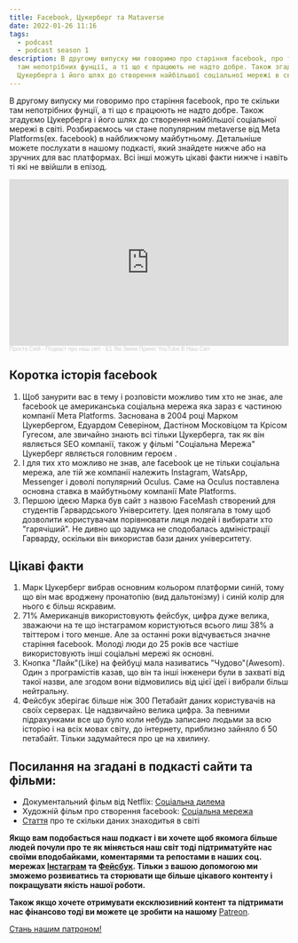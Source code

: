 ```yaml
---
title: Facebook, Цукерберг та Mataverse
date: 2022-01-26 11:16
tags:
  - podcast
  - podcast season 1
description: В другому випуску ми говоримо про старіння facebook, про те скільки
  там непотрібних фунції, а ті що є працюють не надто добре. Також згадуємо
  Цукерберга і його шлях до створення найбільшої соціальної мережі в світі.
---
```

В другому випуску ми говоримо про старіння facebook, про те скільки там непотрібних фунції, а ті що є працюють не надто добре. Також згадуємо Цукерберга і його шлях до створення найбільшої соціальної мережі в світі. Розбираємось чи стане популярним metaverse від Meta Platforms(ex. facebook) в найближчому майбутньому. Детальніше можете послухати в нашому подкасті, який знайдете нижче або на зручних для вас платформах. Всі інші можуть цікаві факти нижче і навіть ті які не ввійшли в епізод.

<iframe width="100%" height="300" scrolling="no" frameborder="no" allow="autoplay" src="https://w.soundcloud.com/player/?url=https%3A//api.soundcloud.com/tracks/1199497672&color=%23ff5500&auto_play=false&hide_related=false&show_comments=true&show_user=true&show_reposts=false&show_teaser=true&visual=true"></iframe><div style="font-size: 10px; color: #cccccc;line-break: anywhere;word-break: normal;overflow: hidden;white-space: nowrap;text-overflow: ellipsis; font-family: Interstate,Lucida Grande,Lucida Sans Unicode,Lucida Sans,Garuda,Verdana,Tahoma,sans-serif;font-weight: 100;"><a href="https://soundcloud.com/prosto-svij" title="Просто Свій - Подкаст про наш світ" target="_blank" style="color: #cccccc; text-decoration: none;">Просто Свій - Подкаст про наш світ</a> · <a href="https://soundcloud.com/prosto-svij/e1-yak-zmni-prins-youtube-v-nash-svt" title="E1 Які Зміни Приніс YouTube В Наш Світ" target="_blank" style="color: #cccccc; text-decoration: none;">E1 Які Зміни Приніс YouTube В Наш Світ</a></div>

## Коротка історія facebook

1. Щоб занурити вас в тему і розповісти можливо тим хто не знає, але facebook це американська соціальна мережа яка зараз є частиною компанії Мета Platforms. Заснована в 2004 році Марком Цукербергом, Едуардом Северіном, Дастіном Московіцом та Крісом Гугесом, але звичайно знають всі тільки Цукерберга, так як він являється SEO компанії, також у фільмі "Соціальна Мережа" Цукерберг являється головним героєм .
2. І для тих хто можливо не знав, але facebook це не тільки соціальна мережа, але тій же компанії належить Instagram, WatsApp, Messenger і доволі популярний Oculus. Саме на Oculus поставлена основна ставка в майбутньому компанії Mate Platforms.
3. Першою ідеєю Марка був сайт з назвою FaceMash створений для студентів Гарвардського Університету. Ідея полягала в тому щоб дозволити користувачам порівнювати лиця людей і вибирати хто "гарячіший". Не дивно що задумка не сподобалась адміністрації Гарварду, оскільки він використав бази даних університету.

## Цікаві факти

1. Марк Цукерберг вибрав основним кольором платформи синій, тому що він має вроджену пронатопію (вид дальтонізму) і синій колір для нього є більш яскравим.
2. 71% Американців використовують фейсбук, цифра дуже велика, зважаючи на те що інстаграмом користуються всього лиш 38% а твіттером і того менше. Але за останні роки відчувається значне старіння facebook. Молоді люди до 25 років все частіше використовують інші соціальні мережі як основні.
3. Кнопка "Лайк"(Like) на фейбуці мала називатись "Чудово"(Awesom). Один з програмістів казав, що він та інші інженери були в захваті від такої назви, але згодом вони відмовились від цієї ідеї і вибрали більш нейтральну.
4. Фейсбук зберігає більше ніж 300 Петабайт даних користувачів на своїх серверах. Це надзвичайно велика цифра. За певними підрахунками все що було коли небудь записано людьми за всю історію і на всіх мовах світу, до інтернету, приблизно зайняло б 50 петабайт. Тільки задумайтеся про це на хвилину.

## Посилання на згадані в подкасті сайти та фільми:

* Документальний фільм від Netflix: [Соціальна дилема](https://www.imdb.com/title/tt11464826/?ref_=nv_sr_srsg_0)
* Художній фільм про створення facebook: [Соціальна мережа](https://www.imdb.com/title/tt1285016/?ref_=nv_sr_srsg_0)
* [Стаття](https://lesk.com/mlesk/ksg97/ksg.html) про те скільки даних знаходитья в світі

**Якщо вам подобається наш подкаст і ви хочете щоб якомога більше людей почули про те як міняється наш світ тоді підтриматуйте нас своїми вподобайками, коментарями та репостами в наших соц. мережах [Інстаграм](https://www.instagram.com/prosto_svij_podcast/) та [Фейсбук](https://www.facebook.com/groups/608828097078679). Тільки з вашою допомогою ми зможемо розвиватись та сторювати ще більше цікавого контенту і покращувати якість нашої роботи.** 

**Також якщо хочете отримувати ексклюзивний контент та підтримати нас фінансово тоді ви можете це зробити на нашому** [Patreon](https://www.patreon.com/bePatron?u=66578283 "Просто свій патреон").

<a href="https://www.patreon.com/bePatron?u=66578283" data-patreon-widget-type="become-patron-button">Стань нашим патроном!</a><script async src="https://c6.patreon.com/becomePatronButton.bundle.js"></script>